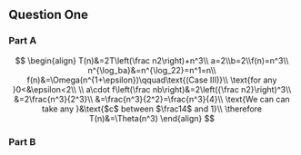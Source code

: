 ## Question One

### Part A
$$
\begin{align}
	T(n)&=2T\left(\frac n2\right)+n^3\\
	a=2\\b=2\\f(n)=n^3\\
	n^{\log_ba}&=n^{\log_22}=n^1=n\\
	f(n)&=\Omega(n^{1+\epsilon})\qquad\text{(Case III)}\\
	\text{for any }0<&\epsilon<2\\
	\\
	a\cdot f\left(\frac nb\right)&=2\left({\frac n2}\right)^3\\
	&=2\frac{n^3}{2^3}\\
	&=\frac{n^3}{2^2}=\frac{n^3}{4}\\
	\text{We can can take any }&\text{$c$ between $\frac14$ and 1}\\
	\therefore T(n)&=\Theta(n^3)
\end{align}
$$

### Part B
